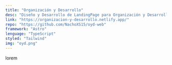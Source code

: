 ```yaml
---
title: "Organización y Desarrollo"
desc: "Diseño y Desarrollo de LandingPage para Organización y Desarrollo"
link: "https://organizacion-y-desarrollo.netlify.app/"
repo: "https://github.com/NachoXS15/oyd-web"
framework: "Astro"
lenguage: "TypeScript"
styled: "Tailwind"
img: "oyd.png"
---
```

lorem